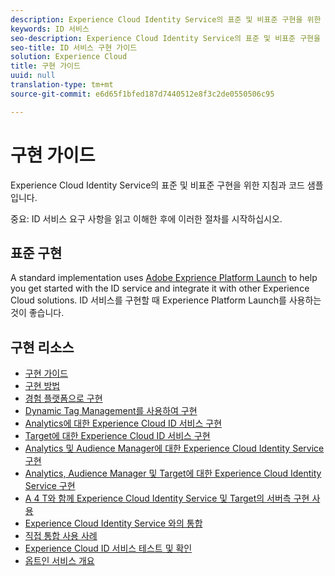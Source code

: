 ```yaml
---
description: Experience Cloud Identity Service의 표준 및 비표준 구현을 위한 지침과 코드 샘플입니다.
keywords: ID 서비스
seo-description: Experience Cloud Identity Service의 표준 및 비표준 구현을 위한 지침과 코드 샘플입니다.
seo-title: ID 서비스 구현 가이드
solution: Experience Cloud
title: 구현 가이드
uuid: null
translation-type: tm+mt
source-git-commit: e6d65f1bfed187d7440512e8f3c2de0550506c95

---
```



# 구현 가이드

Experience Cloud Identity Service의 표준 및 비표준 구현을 위한 지침과 코드 샘플입니다.

중요: ID 서비스 요구 사항을 읽고 이해한 후에 이러한 절차를 시작하십시오.

## 표준 구현

A standard implementation uses [Adobe Exprience Platform Launch](https://docs.adobelaunch.com/) to help you get started with the ID service and integrate it with other Experience Cloud solutions. ID 서비스를 구현할 때 Experience Platform Launch를 사용하는 것이 좋습니다.

## 구현 리소스

* [구현 가이드](implementation-guides.md)
* [구현 방법](implementation-methods.md)
* [경험 플랫폼으로 구현](ecid-implement-with-launch.md)
* [Dynamic Tag Management를 사용하여 구현](standard.md)
* [Analytics에 대한 Experience Cloud ID 서비스 구현](setup-analytics.md)
* [Target에 대한 Experience Cloud ID 서비스 구현](setup-target.md)
* [Analytics 및 Audience Manager에 대한 Experience Cloud Identity Service 구현](setup-aam-analytics.md)
* [Analytics, Audience Manager 및 Target에 대한 Experience Cloud Identity Service 구현](setup-aam-analytics-target.md)
* [A 4 T와 함께 Experience Cloud Identity Service 및 Target의 서버측 구현 사용](ecid-a4t-target.md)
* [Experience Cloud Identity Service 와의 통합](direct-integration.md)
* [직접 통합 사용 사례](direct-integration-examples.md)
* [Experience Cloud ID 서비스 테스트 및 확인](test-verify.md)
* [옵트인 서비스 개요](opt-in-service/optin-overview.md)

